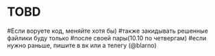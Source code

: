 # TOBD
#Если воруете код, меняйте хотя бы)
#также закидывать решенные файлики буду только 
#после своей пары(10.10 по четвергам) 
#если нужно раньше, пишите в вк или а телегу (@blarno)

